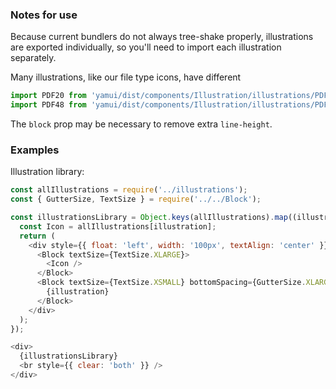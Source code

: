 ### Notes for use

Because current bundlers do not always tree-shake properly, illustrations are exported individually, so you'll need to import each illustration separately.

Many illustrations, like our file type icons, have different

```js static
import PDF20 from 'yamui/dist/components/Illustration/illustrations/PDF20';
import PDF48 from 'yamui/dist/components/Illustration/illustrations/PDF48';
```

The `block` prop may be necessary to remove extra `line-height`.

### Examples

Illustration library:

```js { "props": { "data-description": "library" } }
const allIllustrations = require('../illustrations');
const { GutterSize, TextSize } = require('../../Block');

const illustrationsLibrary = Object.keys(allIllustrations).map((illustration) => {
  const Icon = allIllustrations[illustration];
  return (
    <div style={{ float: 'left', width: '100px', textAlign: 'center' }} key={illustration}>
      <Block textSize={TextSize.XLARGE}>
        <Icon />
      </Block>
      <Block textSize={TextSize.XSMALL} bottomSpacing={GutterSize.XLARGE} ellipsis={true}>
        {illustration}
      </Block>
    </div>
  );
});

<div>
  {illustrationsLibrary}
  <br style={{ clear: 'both' }} />
</div>
```
